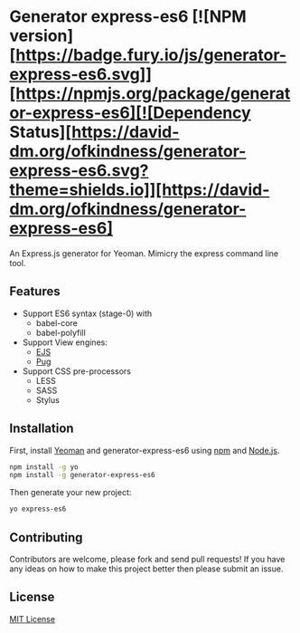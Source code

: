 # Generator express-es6 [![NPM version][https://badge.fury.io/js/generator-express-es6.svg]][https://npmjs.org/package/generator-express-es6][![Dependency Status][https://david-dm.org/ofkindness/generator-express-es6.svg?theme=shields.io]][https://david-dm.org/ofkindness/generator-express-es6]

An Express.js generator for Yeoman. Mimicry the express command line tool.

## Features

- Support ES6 syntax (stage-0) with
  - babel-core
  - babel-polyfill
- Support View engines:
  - [EJS](http://ejs.co)
  - [Pug](https://pugjs.org)
- Support CSS pre-processors
  - LESS
  - SASS
  - Stylus


## Installation

First, install [Yeoman](http://yeoman.io) and generator-express-es6 using [npm](https://www.npmjs.com/) and [Node.js](https://nodejs.org/).

```bash
npm install -g yo
npm install -g generator-express-es6
```

Then generate your new project:

```bash
yo express-es6
```

## Contributing

Contributors are welcome, please fork and send pull requests! If you have any ideas on how to make this project better then please submit an issue.

## License

[MIT License](http://en.wikipedia.org/wiki/MIT_License)
